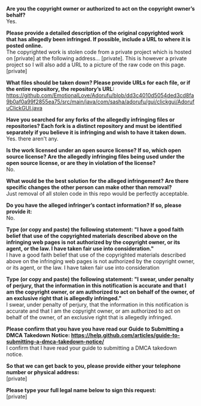**Are you the copyright owner or authorized to act on the copyright owner’s behalf?**  
Yes.

**Please provide a detailed description of the original copyrighted work that has allegedly been infringed. If possible, include a URL to where it is posted online.**  
The copyrighted work is stolen code from a private project which is hosted on [private] at the following address...   [private]. This is however a private project so I will also add a URL to a picture of the raw code on this page. [private]

**What files should be taken down? Please provide URLs for each file, or if the entire repository, the repository’s URL:**  
https://github.com/EmotionalLove/Adorufu/blob/dd3c4010d5054ded3cd8fa9b0af0a99f2855ea75/src/main/java/com/sasha/adorufu/gui/clickgui/AdorufuClickGUI.java

**Have you searched for any forks of the allegedly infringing files or repositories? Each fork is a distinct repository and must be identified separately if you believe it is infringing and wish to have it taken down.**  
Yes. there aren't any.

**Is the work licensed under an open source license? If so, which open source license? Are the allegedly infringing files being used under the open source license, or are they in violation of the license?**  
No.

**What would be the best solution for the alleged infringement? Are there specific changes the other person can make other than removal?**  
Just removal of all stolen code in this repo would be perfectly acceptable.

**Do you have the alleged infringer’s contact information? If so, please provide it:**  
No.

**Type (or copy and paste) the following statement: "I have a good faith belief that use of the copyrighted materials described above on the infringing web pages is not authorized by the copyright owner, or its agent, or the law. I have taken fair use into consideration."**  
I have a good faith belief that use of the copyrighted materials described above on the infringing web pages is not authorized by the copyright owner, or its agent, or the law. I have taken fair use into consideration

**Type (or copy and paste) the following statement: "I swear, under penalty of perjury, that the information in this notification is accurate and that I am the copyright owner, or am authorized to act on behalf of the owner, of an exclusive right that is allegedly infringed."**  
I swear, under penalty of perjury, that the information in this notification is accurate and that I am the copyright owner, or am authorized to act on behalf of the owner, of an exclusive right that is allegedly infringed.

**Please confirm that you have you have read our Guide to Submitting a DMCA Takedown Notice: https://help.github.com/articles/guide-to-submitting-a-dmca-takedown-notice/**  
I confirm that I have read your guide to submitting a DMCA takedown notice.

**So that we can get back to you, please provide either your telephone number or physical address:**  
[private]

**Please type your full legal name below to sign this request:**  
[private]
